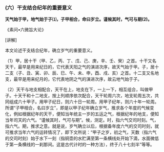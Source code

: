 ### (六）干支结合纪年的重要意义

**天气始于甲，地气始于子⑴，子甲相合，命曰岁立。谨候其时，气可与期(2)。**

《素问•六微旨大论》

[讲解]

本文论述干支结合纪年，确立岁气的重要意义。

（1）甲，居十干（甲、乙，丙、丁、戊、己、庚，辛、壬、癸）之首。十干又名天干，最早是用来纪日的，它代表天阳之气的演进次序，故天气始于甲。子，居十二支（子、丑、寅、卯、辰、巳、午、未、申，酉、戌、亥）之首。十二支又名地支，最早是用来纪月的，它代表地阴之气的演进次序，故云地气始于子。

（2）天干与地支相配合，天干在上，地支在下，一上一下，相互组合，叫做甲子。十天干和十二地支，按上列顺序依次配合，天干轮周六次，地支轮周五次，共同组成六十甲子。用甲子纪日，则六十日一轮周。用甲子纪年，则六十年一轮周。所谓“子甲相合，名曰岁立”，即是以甲子纪年确立岁气，推求各个年度的气候变化，例如根据纪年的天干，便知当年统主一岁的五运之气，根据纪年的地支，便知当年司天的六气。“谨候其时，气可与期”。候，测定。时，指六气交司时刻。气，指六气。期，推求之意。就是说，岁气确立以后，根据备年度六气的交司时刻，就可推求当年六气的运转情况了，即下文所说：“甲子之岁，初之气，天数（指六气的交司时刻）始于水下一刻（指铜壶的水贮满至第一条横线处开始下滴，水面微低于第一条横线的一刹那间。这是古代计时的一种方法），终于八十七刻半”等等。

